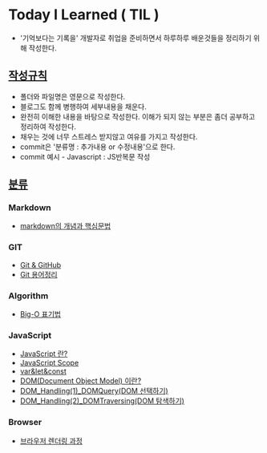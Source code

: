 # Today I Learned ( TIL )

- '기억보다는 기록을' 개발자로 취업을 준비하면서 하루하루 배운것들을 정리하기 위해 작성한다.



## <u>작성규칙</u>

- 폴더와 파일명은 영문으로 작성한다.
- 블로그도 함께 병행하여 세부내용을 채운다.
- 완전히 이해한 내용을 바탕으로 작성한다. 이해가 되지 않는 부분은 좀더 공부하고 정리하여 작성한다.
- 채우는 것에 너무 스트레스 받지않고 여유를 가지고 작성한다.
- commit은 '분류명 : 추가내용 or 수정내용'으로 한다.
- commit 예시 - Javascript : JS반복문 작성



## <u>분류</u>
### Markdown
- [markdown의 개념과 핵심문법](./Markdown/markdown.md)

### GIT
- [Git & GitHub](./Git/Git&GitHub.md)
- [Git 용어정리](./Git/GitTerminology)

### Algorithm
- [Big-O 표기법](./Algorithm/Big-O.md)

### JavaScript
- [JavaScript 란?](./JavaScript/JavaScript.md)
- [JavaScript Scope](./JavaScript/JavaScript_Scope.md)
- [var&let&const](./JavaScript/var&let&const.md)
- [DOM(Document Object Model) 이란?](./JavaScript/DOM.md)
- [DOM_Handling(1)_DOMQuery(DOM 선택하기)](./JavaScript/DOM_Handling(1)_DOMQuery.md)
- [DOM_Handling(2)_DOMTraversing(DOM 탐색하기)](./JavaScript/DOM_Handling(2)_DOMTraversing.md)

### Browser
- [브라우저 렌더링 과정](./Browser/Browser_Rendering.md)